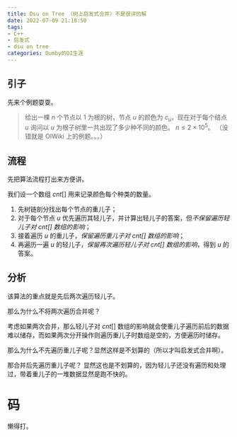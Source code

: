 ```yaml
---
title: Dsu on Tree （树上启发式合并）不是很详的解
date: 2022-07-09 21:18:50
tags:
- C++
- 启发式
- dsu on tree
categories: Dumby的OI生涯
---
```


## 引子

先来个例题耍耍。

> 给出一棵 $n$ 个节点以 $1$ 为根的树，节点 $u$ 的颜色为 $c_{u}$，现在对于每个结点 $u$ 询问以 $u$ 为根子树里一共出现了多少种不同的颜色。
> $n \le 2 \times 10^{5}$。
> （没错就是 OIWiki 上的例题。。。）

<!--more-->


## 流程

先把算法流程打出来方便讲。

我们设一个数组 $cnt[]$ 用来记录颜色每个种类的数量。

1. 先树链剖分找出每个节点的重儿子；
2. 对于每个节点 $u$ 优先遍历其轻儿子，并计算出轻儿子的答案，但*不保留遍历轻儿子对 $cnt[]$ 数组的影响*；
3. 接着遍历 $u$ 的重儿子，*保留遍历重儿子对 $cnt[]$ 数组的影响*；
4. 再遍历一遍 $u$ 的轻儿子，*保留再次遍历轻儿子对 $cnt[]$ 数组的影响*，得到 $u$ 的答案。


## 分析

该算法的重点就是先后两次遍历轻儿子。

那么为什么不将两次遍历合并呢？

考虑如果两次合并，那么轻儿子对 $cnt[]$ 数组的影响就会使重儿子遍历前后的数据难以储存，而如果两次分开操作则遍历重儿子时数组是空的，方便遍历时储存。

那么为什么不先遍历重儿子呢？显然这样是不划算的（所以才叫启发式合并啊）。

那合并后先遍历重儿子呢？ 显然这也是不划算的，因为轻儿子还没有遍历和处理过，带着重儿子的一堆数据显然是跑不快的。

# 码
懒得打。